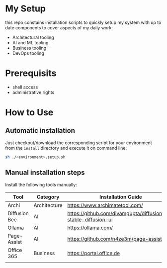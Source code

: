 # My Setup

this repo constains installation scripts to quickly setup my system with up to date components to cover aspects of my daily work:

* Architectural tooling
* AI and ML tooling
* Business tooling
* DevOps tooling
  
# Prerequisits

* shell access
* administrative rights

# How to Use

## Automatic installation

Just checkout/download the corresponding script for your environment from the `install` directory and execute it on command line:

```bash
sh ./<environment>.setup.sh
```

## Manual installation steps

Install the following tools manually:

| Tool          | Category     | Installation Guide                                             |
| ------------- | ------------ | -------------------------------------------------------------- |
| Archi         | Architecture | https://www.archimatetool.com/                                 |
| Diffusion Bee | AI           | https://github.com/divamgupta/diffusionbee-stable-diffusion-ui |
| Ollama        | AI           | https://ollama.com/                                            |
| Page-Assist   | AI           | https://github.com/n4ze3m/page-assist                          |
| Office 365    | Business     | https://portal.office.de                                       |
|               |              |                                                                |